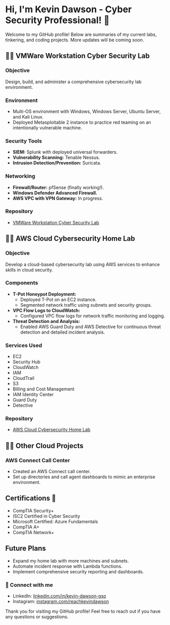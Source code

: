 # Hi, I'm Kevin Dawson - Cyber Security Professional! 👋

Welcome to my GitHub profile! Below are summaries of my current labs, tinkering, and coding projects. More updates will be coming soon.

## 👨‍💻 VMWare Workstation Cyber Security Lab
### Objective
Design, build, and administer a comprehensive cybersecurity lab environment.

### Environment
- Multi-OS environment with Windows, Windows Server, Ubuntu Server, and Kali Linux.
- Deployed Metasploitable 2 instance to practice red teaming on an intentionally vulnerable machine.

### Security Tools
- **SIEM:** Splunk with deployed universal forwarders.
- **Vulnerability Scanning:** Tenable Nessus.
- **Intrusion Detection/Prevention:** Suricata.

### Networking
- **Firewall/Router:** pfSense (finally working!).
- **Windows Defender Advanced Firewall.**
- **AWS VPC with VPN Gateway:** In progress.

### Repository
- [VMWare Workstation Cyber Security Lab](https://github.com/kevindawsongso/on-prem-cyber-lab)

## 👨‍💻 AWS Cloud Cybersecurity Home Lab
### Objective
Develop a cloud-based cybersecurity lab using AWS services to enhance skills in cloud security.

### Components
- **T-Pot Honeypot Deployment:**
  - Deployed T-Pot on an EC2 instance.
  - Segmented network traffic using subnets and security groups.
- **VPC Flow Logs to CloudWatch:**
  - Configured VPC flow logs for network traffic monitoring and logging.
- **Threat Detection and Analysis:**
  - Enabled AWS Guard Duty and AWS Detective for continuous threat detection and detailed incident analysis.

### Services Used
- EC2
- Security Hub
- CloudWatch
- IAM
- CloudTrail
- S3
- Billing and Cost Management
- IAM Identity Center
- Guard Duty
- Detective

### Repository
- [AWS Cloud Cybersecurity Home Lab](https://github.com/kevindawsongso/aws-cyber-lab)

## 👨‍💻 Other Cloud Projects
### AWS Connect Call Center
- Created an AWS Connect call center.
- Set up directories and call agent dashboards to mimic an enterprise environment.

## Certifications 📖
- CompTIA Security+
- ISC2 Certified in Cyber Security
- Microsoft Certified: Azure Fundamentals
- CompTIA A+
- CompTIA Network+

## Future Plans
- Expand my home lab with more machines and subnets.
- Automate incident response with Lambda functions.
- Implement comprehensive security reporting and dashboards.

### 🤳 Connect with me
- LinkedIn: [linkedin.com/in/kevin-dawson-gso](https://www.linkedin.com/in/kevin-dawson-gso/)
- Instagram: [instagram.com/reachkevindawson](https://www.instagram.com/reachkevindawson/)

Thank you for visiting my GitHub profile! Feel free to reach out if you have any questions or suggestions.
